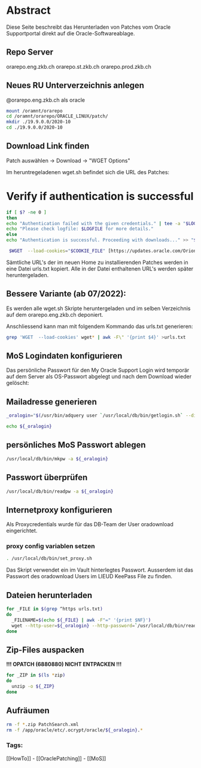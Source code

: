 
# Abstract

Diese Seite beschreibt das Herunterladen von Patches vom Oracle Supportportal direkt auf die Oracle-Softwareablage.

## Repo Server
orarepo.eng.zkb.ch
orarepo.st.zkb.ch
orarepo.prod.zkb.ch

## Neues RU Unterverzeichnis anlegen

@orarepo.eng.zkb.ch​ als oracle

```bash
mount /oramnt/orarepo
cd /oramnt/orarepo/ORACLE_LINUX/patch/
mkdir ./19.9.0.0/2020-10
cd ./19.9.0.0/2020-10
```

## Download Link finden

Patch auswählen -> Download -> "WGET Options"

Im heruntregeladenen wget.sh befindet sich die URL des Patches:

# Verify if authentication is successful

```bash
if [ $? -ne 0 ]
then
echo "Authentication failed with the given credentials." | tee -a "$LOGFILE"
echo "Please check logfile: $LOGFILE for more details."
else
echo "Authentication is successful. Proceeding with downloads..." >> "$LOGFILE"

 $WGET  --load-cookies="$COOKIE_FILE" [https://updates.oracle.com/Orion/Services/download/p31771877_190000_Linux-x86-64.zip?aru=23869227&patch_file=p31771877_190000_Linux-x86-64.zip](https://updates.oracle.com/Orion/Services/download/p31771877_190000_Linux-x86-64.zip?aru=23869227&patch_file=p31771877_190000_Linux-x86-64.zip) -O "$OUTPUT_DIR/p31771877_190000_Linux-x86-64.zip"   >> "$LOGFILE" 2>&1 
```

​Sämtliche URL's der im neuen Home zu installierenden Patches werden in eine Datei urls.txt kopiert. Alle in der Datei enthaltenen URL's werden später heruntergeladen.

## Bessere Variante (ab 07/2022):

Es werden alle wget.sh Skripte heruntergeladen und im selben Verzeichnis auf dem orarepo.eng.zkb.ch deponiert.

Anschliessend kann man mit folgendem Kommando das urls.txt generieren:

```bash
grep 'WGET  --load-cookies' wget* | awk -F\" '{print $4}' >urls.txt​
```


## MoS Logindaten konfigurieren

Das persönliche Passwort für den My Oracle Support Login wird temporär auf dem Server als OS-Passwort abgelegt und nach dem Download wieder gelöscht:

## Mailadresse generieren

```bash
_oralogin="$(/usr/bin/adquery user `/usr/local/db/bin/getlogin.sh` --display | awk -F" " '{print $2 "." $1 "@zkb.ch"}')"

echo ${_oralogin}
```

## persönliches MoS Passwort ablegen
```bash
/usr/local/db/bin/mkpw -a ${_oralogin}
```

## Passwort überprüfen

```bash
/usr/local/db/bin/readpw -a ${_oralogin}
```

## Internetproxy konfigurieren

Als Proxycredentials wurde für das DB-Team der User oradownload eingerichtet.

### proxy config variablen setzen

```bash
. /usr/local/db/bin/set_proxy.sh
```

Das Skript verwendet ein im Vault hinterlegtes Passwort. Ausserdem ist das Passwort des oradownload Users im LIEUD KeePass File zu finden.

## Dateien herunterladen

```bash
for _FILE in $(grep ^https urls.txt)
do
  _FILENAME=$(echo ${_FILE} | awk -F"=" '{print $NF}')
  wget --http-user=${_oralogin} --http-password=`/usr/local/db/bin/readpw -a ${_oralogin}` "${_FILE}" -O ${_FILENAME} -o ${_FILENAME%.zip}.download.log && echo "${_FILENAME}: OK" || echo "${_FILENAME}: NOK"
done
```

## Zip-Files auspacken

**!!! OPATCH (6880880​) NICHT ENTPACKEN !!!**

```bash
for _ZIP in $(ls *zip)
do
  unzip -o ${_ZIP}
done
```

## Aufräumen

```bash
rm -f *.zip PatchSearch.xml
rm -f /app/oracle/etc/.ocrypt/oracle/${_oralogin}.*
```


### Tags:

[[HowTo]] - [[OraclePatching]] - [[MoS]]

